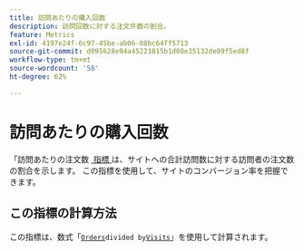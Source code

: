 ```yaml
---
title: 訪問あたりの購入回数
description: 訪問回数に対する注文件数の割合。
feature: Metrics
exl-id: 4197e24f-6c97-45be-ab06-08bc64ff5713
source-git-commit: d095628e94a45221815b1d08e35132de09f5ed8f
workflow-type: tm+mt
source-wordcount: '58'
ht-degree: 62%

---
```


# 訪問あたりの購入回数

「訪問あたりの注文数 [&#x200B; 指標 &#x200B;](overview.md) は、サイトへの合計訪問数に対する訪問者の注文数の割合を示します。 この指標を使用して、サイトのコンバージョン率を把握できます。

## この指標の計算方法

この指標は、数式「[`Orders`](orders.md)` divided by `[`Visits`](visits.md)」を使用して計算されます。
